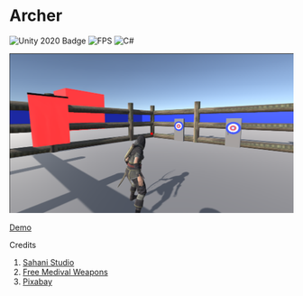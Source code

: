 # Archer
![Unity 2020 Badge](https://img.shields.io/badge/Unity-2020-blue)
![FPS](https://img.shields.io/badge/FPS-for%20Unity-blue)
![C#](https://img.shields.io/badge/C-%23-lightgrey)


![Screenshot](Screenshot/screenshot.png)

[Demo](https://www.youtube.com/watch?v=gOJpop5aXuE)


Credits 
1. [Sahani Studio]()
2. [Free Medival Weapons]()
3. [Pixabay]()
